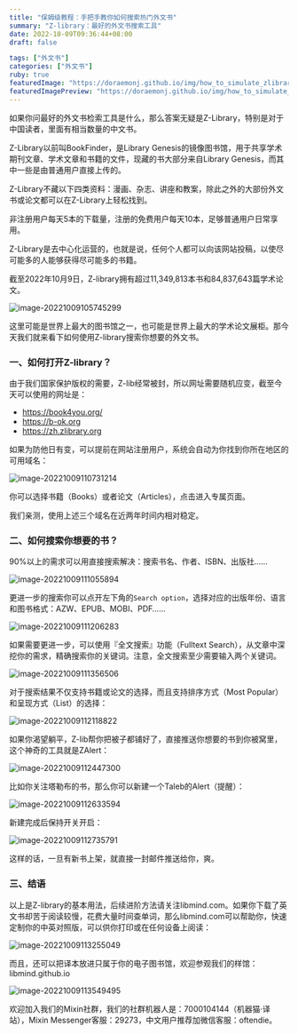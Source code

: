 ```yaml
---
title: "保姆级教程：手把手教你如何搜索热门外文书"
summary: "Z-library：最好的外文书搜索工具"
date: 2022-10-09T09:36:44+08:00
draft: false

tags: ["外文书"]
categories: ["外文书"]
ruby: true
featuredImage: "https://doraemonj.github.io/img/how_to_simulate_zlibrary/long.png"
featuredImagePreview: "https://doraemonj.github.io/img/how_to_simulate_zlibrary/long.png"
---
```


如果你问最好的外文书检索工具是什么，那么答案无疑是Z-Library，特别是对于中国读者，里面有相当数量的中文书。

Z-Library以前叫BookFinder，是Library Genesis的镜像图书馆，用于共享学术期刊文章、学术文章和书籍的文件，现藏的书大部分来自Library Genesis，而其中一些是由普通用户直接上传的。

Z-Library不藏以下四类资料：漫画、杂志、讲座和教案，除此之外的大部份外文书或论文都可以在Z-Library上轻松找到。

非注册用户每天5本的下载量，注册的免费用户每天10本，足够普通用户日常享用。

Z-Library是去中心化运营的，也就是说，任何个人都可以向该网站投稿，以使尽可能多的人能够获得尽可能多的书籍。

截至2022年10月9日，Z-library拥有超过11,349,813本书和84,837,643篇学术论文。

![image-20221009105745299](https://doraemonj.github.io/img/how_to_simulate_zlibrary/image-20221009105745299.png)

这里可能是世界上最大的图书馆之一，也可能是世界上最大的学术论文展柜。那今天我们就来看下如何使用Z-library搜索你想要的外文书。

### 一、如何打开Z-library？

由于我们国家保护版权的需要，Z-lib经常被封，所以网址需要随机应变，截至今天可以使用的网址是：

-   https://book4you.org/
-   https://b-ok.org
-   https://zh.zlibrary.org

如果为防他日有变，可以提前在网站注册用户，系统会自动为你找到你所在地区的可用域名：

![image-20221009110731214](https://doraemonj.github.io/img/how_to_simulate_zlibrary/image-20221009110731214.png)

你可以选择书籍（Books）或者论文（Articles），点击进入专属页面。

我们亲测，使用上述三个域名在近两年时间内相对稳定。

### 二、如何搜索你想要的书？

90%以上的需求可以用直接搜索解决：搜索书名、作者、ISBN、出版社……

![image-20221009111055894](https://doraemonj.github.io/img/how_to_simulate_zlibrary/image-20221009111055894.png)

更进一步的搜索你可以点开左下角的`Search option`，选择对应的出版年份、语言和图书格式：AZW、EPUB、MOBI、PDF……

![image-20221009111206283](https://doraemonj.github.io/img/how_to_simulate_zlibrary/image-20221009111206283.png)

如果需要更进一步，可以使用『全文搜索』功能（Fulltext Search），从文章中深挖你的需求，精确搜索你的关键词。注意，全文搜索至少需要输入两个关键词。

![image-20221009111356506](https://doraemonj.github.io/img/how_to_simulate_zlibrary/image-20221009111356506.png)

对于搜索结果不仅支持书籍或论文的选择，而且支持排序方式（Most Popular）和呈现方式（List）的选择：

![image-20221009112118822](https://doraemonj.github.io/img/how_to_simulate_zlibrary/image-20221009112118822.png)

如果你渴望躺平，Z-lib帮你把被子都铺好了，直接推送你想要的书到你被窝里，这个神奇的工具就是ZAlert：

![image-20221009112447300](https://doraemonj.github.io/img/how_to_simulate_zlibrary/image-20221009112447300.png)

比如你关注塔勒布的书，那么你可以新建一个Taleb的Alert（提醒）：

![image-20221009112633594](https://doraemonj.github.io/img/how_to_simulate_zlibrary/image-20221009112633594.png)

新建完成后保持开关开启：

![image-20221009112735791](https://doraemonj.github.io/img/how_to_simulate_zlibrary/image-20221009112735791.png)

这样的话，一旦有新书上架，就直接一封邮件推送给你，爽。

### 三、结语

以上是Z-library的基本用法，后续进阶方法请关注libmind.com。如果你下载了英文书却苦于阅读较慢，花费大量时间查单词，那么libmind.com可以帮助你，快速定制你的中英对照版，可以供你打印或在任何设备上阅读：

![image-20221009113255049](https://doraemonj.github.io/img/how_to_simulate_zlibrary/image-20221009113255049.png)

而且，还可以把译本放进只属于你的电子图书馆，欢迎参观我们的样馆：libmind.github.io

![image-20221009113549495](https://doraemonj.github.io/img/how_to_simulate_zlibrary/image-20221009113549495.png)

欢迎加入我们的Mixin社群，我们的社群机器人是：7000104144（机器猫·译站），Mixin Messenger客服：29273，中文用户推荐加微信客服：oftendie。

